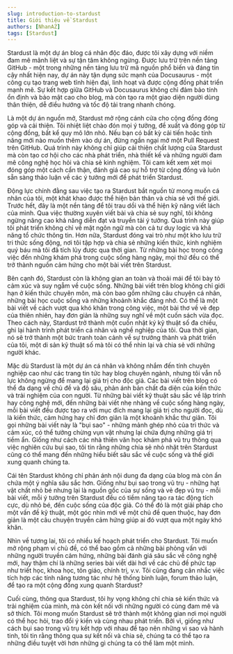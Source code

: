 ```yaml
---
slug: introduction-to-stardust
title: Giới thiệu về Stardust
authors: [NhanAZ]
tags: [Stardust]
---
```


Stardust là một dự án blog cá nhân độc đáo, được tôi xây dựng với niềm đam mê mãnh liệt và sự tận tâm không ngừng. Được lưu trữ trên nền tảng GitHub - một trong những nền tảng lưu trữ mã nguồn phổ biến và đáng tin cậy nhất hiện nay, dự án này tận dụng sức mạnh của Docusaurus - một công cụ tạo trang web tĩnh hiện đại, linh hoạt và được cộng đồng phát triển mạnh mẽ. Sự kết hợp giữa GitHub và Docusaurus không chỉ đảm bảo tính ổn định và bảo mật cao cho blog, mà còn tạo ra một giao diện người dùng thân thiện, dễ điều hướng và tốc độ tải trang nhanh chóng.

<!--truncate-->

Là một dự án nguồn mở, Stardust mở rộng cánh cửa cho cộng đồng đóng góp và cải thiện. Tôi nhiệt liệt chào đón mọi ý tưởng, đề xuất và đóng góp từ cộng đồng, bất kể quy mô lớn nhỏ. Nếu bạn có bất kỳ cải tiến hoặc tính năng mới nào muốn thêm vào dự án, đừng ngần ngại mở một Pull Request trên GitHub. Quá trình này không chỉ giúp cải thiện chất lượng của Stardust mà còn tạo cơ hội cho các nhà phát triển, nhà thiết kế và những người đam mê công nghệ học hỏi và chia sẻ kinh nghiệm. Tôi cam kết xem xét mọi đóng góp một cách cẩn thận, đánh giá cao sự hỗ trợ từ cộng đồng và luôn sẵn sàng thảo luận về các ý tưởng mới để phát triển Stardust.

Động lực chính đằng sau việc tạo ra Stardust bắt nguồn từ mong muốn cá nhân của tôi, một khát khao được thể hiện bản thân và chia sẻ với thế giới. Trước hết, đây là một nền tảng để tôi trau dồi và thể hiện kỹ năng viết lách của mình. Qua việc thường xuyên viết bài và chia sẻ suy nghĩ, tôi không ngừng nâng cao khả năng diễn đạt và truyền tải ý tưởng. Quá trình này giúp tôi phát triển không chỉ về mặt ngôn ngữ mà còn cả tư duy logic và khả năng tổ chức thông tin. Hơn nữa, Stardust đóng vai trò như một kho lưu trữ tri thức sống động, nơi tôi tập hợp và chia sẻ những kiến thức, kinh nghiệm quý báu mà tôi đã tích lũy được qua thời gian. Từ những bài học trong công việc đến những khám phá trong cuộc sống hàng ngày, mọi thứ đều có thể trở thành nguồn cảm hứng cho một bài viết trên Stardust.

Bên cạnh đó, Stardust còn là không gian an toàn và thoải mái để tôi bày tỏ cảm xúc và suy ngẫm về cuộc sống. Những bài viết trên blog không chỉ giới hạn ở kiến thức chuyên môn, mà còn bao gồm những câu chuyện cá nhân, những bài học cuộc sống và những khoảnh khắc đáng nhớ. Có thể là một bài viết về cách vượt qua khó khăn trong công việc, một bài thơ về vẻ đẹp của thiên nhiên, hay đơn giản là những suy nghĩ về một cuốn sách vừa đọc. Theo cách này, Stardust trở thành một cuốn nhật ký kỹ thuật số đa chiều, ghi lại hành trình phát triển cá nhân và nghề nghiệp của tôi. Qua thời gian, nó sẽ trở thành một bức tranh toàn cảnh về sự trưởng thành và phát triển của tôi, một di sản kỹ thuật số mà tôi có thể nhìn lại và chia sẻ với những người khác.

Mặc dù Stardust là một dự án cá nhân và không nhắm đến tính chuyên nghiệp cao như các trang tin tức hay blog chuyên ngành, nhưng tôi vẫn nỗ lực không ngừng để mang lại giá trị cho độc giả. Các bài viết trên blog có thể đa dạng về chủ đề và độ sâu, phản ánh bản chất đa diện của kiến thức và trải nghiệm của con người. Từ những bài viết kỹ thuật sâu sắc về lập trình hay công nghệ mới, đến những bài viết nhẹ nhàng về cuộc sống hàng ngày, mỗi bài viết đều được tạo ra với mục đích mang lại giá trị cho người đọc, dù là kiến thức, cảm hứng hay chỉ đơn giản là một khoảnh khắc thư giãn.
Tôi gọi những bài viết này là "bụi sao" - những mảnh ghép nhỏ của tri thức và cảm xúc, có thể tưởng chừng vụn vặt nhưng lại chứa đựng những giá trị tiềm ẩn. Giống như cách các nhà thiên văn học khám phá vũ trụ thông qua việc nghiên cứu bụi sao, tôi tin rằng những chia sẻ nhỏ nhặt trên Stardust cũng có thể mang đến những hiểu biết sâu sắc về cuộc sống và thế giới xung quanh chúng ta.

Cái tên Stardust không chỉ phản ánh nội dung đa dạng của blog mà còn ẩn chứa một ý nghĩa sâu sắc hơn. Giống như bụi sao trong vũ trụ - những hạt vật chất nhỏ bé nhưng lại là nguồn gốc của sự sống và vẻ đẹp vũ trụ - mỗi bài viết, mỗi ý tưởng trên Stardust đều có tiềm năng tạo ra tác động tích cực, dù nhỏ bé, đến cuộc sống của độc giả. Có thể đó là một giải pháp cho một vấn đề kỹ thuật, một góc nhìn mới về một chủ đề quen thuộc, hay đơn giản là một câu chuyện truyền cảm hứng giúp ai đó vượt qua một ngày khó khăn.

Nhìn về tương lai, tôi có nhiều kế hoạch phát triển cho Stardust. Tôi muốn mở rộng phạm vi chủ đề, có thể bao gồm cả những bài phỏng vấn với những người truyền cảm hứng, những bài đánh giá sâu sắc về công nghệ mới, hay thậm chí là những series bài viết dài hơi về các chủ đề phức tạp như triết học, khoa học, tôn giáo, chính trị, v.v. Tôi cũng đang cân nhắc việc tích hợp các tính năng tương tác như hệ thống bình luận, forum thảo luận, để tạo ra một cộng đồng xung quanh Stardust?

Cuối cùng, thông qua Stardust, tôi hy vọng không chỉ chia sẻ kiến thức và trải nghiệm của mình, mà còn kết nối với những người có cùng đam mê và sở thích. Tôi mong muốn Stardust sẽ trở thành một không gian nơi mọi người có thể học hỏi, trao đổi ý kiến và cùng nhau phát triển. Bởi vì, giống như cách bụi sao trong vũ trụ kết hợp với nhau để tạo nên những vì sao và hành tinh, tôi tin rằng thông qua sự kết nối và chia sẻ, chúng ta có thể tạo ra những điều tuyệt vời hơn những gì chúng ta có thể làm một mình.
